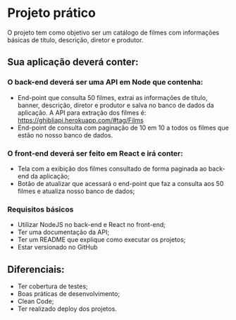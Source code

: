 # Projeto prático

O projeto tem como objetivo ser um catálogo de filmes com informações básicas de título, descrição, diretor e produtor.

## Sua aplicação deverá conter:

### O back-end deverá ser uma API em Node que contenha:

- End-point que consulta 50 filmes, extrai as informações de título, banner, descrição, diretor e produtor e salva no banco de dados da aplicação. A API para extração dos filmes é: https://ghibliapi.herokuapp.com/#tag/Films
- End-point de consulta com paginação de 10 em 10 a todos os filmes que estão no nosso banco de dados.

### O front-end deverá ser feito em React e irá conter:

- Tela com a exibição dos filmes consultado de forma paginada ao back-end da aplicação;
- Botão de atualizar que acessará o end-point que faz a consulta aos 50 filmes e atualiza nosso banco de dados;

### Requisitos básicos

- Utilizar NodeJS no back-end e React no front-end;
- Ter uma documentação da API;
- Ter um README que explique como executar os projetos;
- Estar versionado no GitHub

## Diferenciais:

- Ter cobertura de testes;
- Boas práticas de desenvolvimento;
- Clean Code;
- Ter realizado deploy dos projetos.
